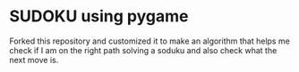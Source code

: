 # SUDOKU using pygame
Forked this repository and customized it to make an algorithm that helps me check if I am on the right path solving a soduku and also 
check what the next move is.
